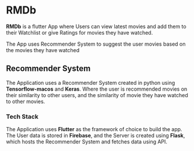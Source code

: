 
# RMDb

**RMDb** is a flutter App where Users can view latest movies and add them to their Watchlist or give Ratings for movies they have watched.

The App uses Recommender System to suggest the user movies based on the movies they have watched


## Recommender System

The Application uses a Recommender System created in python using **Tensorflow-macos** and **Keras**. Where the user is recommended movies on their similarity to other users, and the similarity of movie they have watched to other movies.


### Tech Stack

The Application uses **Flutter** as the framework of choice to build the app. The User data is stored in **Firebase**, and the Server is created using **Flask**, which hosts the Recommender System and fetches data using API.

